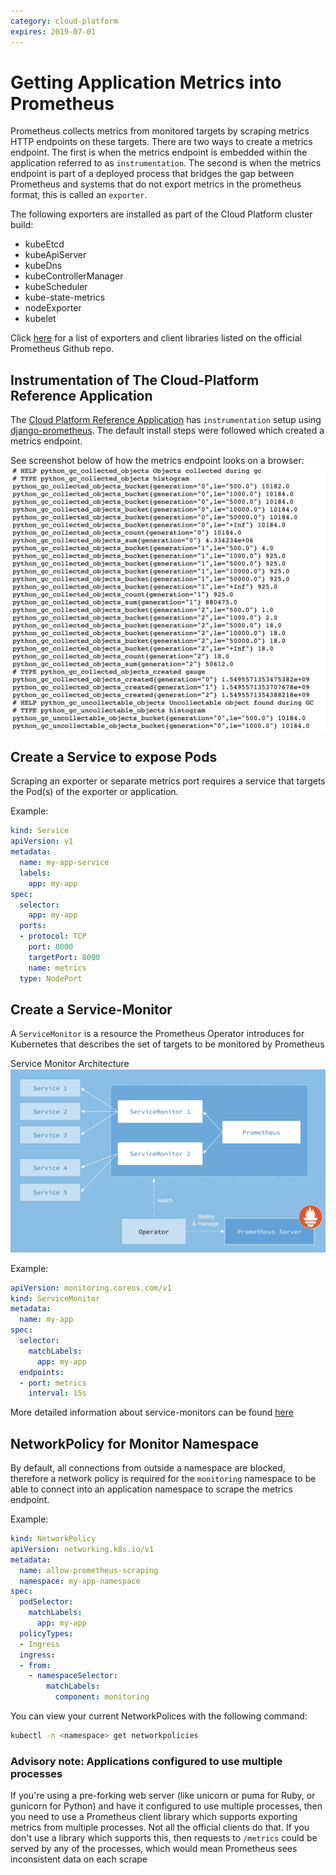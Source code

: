 ```yaml
---
category: cloud-platform
expires: 2019-07-01
---
```

# Getting Application Metrics into Prometheus
 
Prometheus collects metrics from monitored targets by scraping metrics HTTP endpoints on these targets. There are two ways to create a metrics endpoint. The first is when the metrics endpoint is embedded within the application referred to as `instrumentation`. The second is when the metrics endpoint is part of a deployed process that bridges the gap between Prometheus and systems that do not export metrics in the prometheus format, this is called an `exporter`.

The following exporters are installed as part of the Cloud Platform cluster build:

- kubeEtcd
- kubeApiServer
- kubeDns
- kubeControllerManager
- kubeScheduler
- kube-state-metrics
- nodeExporter
- kubelet

Click [here](https://github.com/prometheus/docs/blob/master/content/docs/instrumenting/exporters.md) for a list of exporters and client libraries listed on the official Prometheus Github repo.


## Instrumentation of The Cloud-Platform Reference Application
The [Cloud Platform Reference Application](https://github.com/ministryofjustice/cloud-platform-reference-app) has `instrumentation` setup using [django-prometheus](https://github.com/korfuri/django-prometheus). The default install steps were followed which created a metrics endpoint.

See screenshot below of how the metrics endpoint looks on a browser:
![Image of metrics](https://raw.githubusercontent.com/ministryofjustice/cloud-platform-user-docs/master/images/metrics-endpoint.png)


## Create a Service to expose Pods

Scraping an exporter or separate metrics port requires a service that targets the Pod(s) of the exporter or application.

Example:

```yaml
kind: Service
apiVersion: v1
metadata:
  name: my-app-service
  labels:
    app: my-app 
spec:
  selector:
    app: my-app
  ports:
  - protocol: TCP
    port: 8000
    targetPort: 8000
    name: metrics
  type: NodePort
```

## Create a Service-Monitor
A `ServiceMonitor` is a resource the Prometheus Operator introduces for Kubernetes that describes the set of targets to be monitored by Prometheus

Service Monitor Architecture
![Image of Service-Monitor Architecture](https://raw.githubusercontent.com/ministryofjustice/cloud-platform-user-docs/master/images/service-monitor-arch.png)


Example:

```yaml
apiVersion: monitoring.coreos.com/v1
kind: ServiceMonitor
metadata:
  name: my-app
spec:
  selector:
    matchLabels:
      app: my-app
  endpoints:
  - port: metrics
    interval: 15s
```

More detailed information about service-monitors can be found [here](https://github.com/coreos/prometheus-operator/blob/master/Documentation/user-guides/running-exporters.md)

## NetworkPolicy for Monitor Namespace

By default, all connections from outside a namespace are blocked, therefore a network policy is required for the `monitoring` namespace to be able to connect into an application namespace to scrape the metrics endpoint.

Example:

```yaml
kind: NetworkPolicy
apiVersion: networking.k8s.io/v1
metadata: 
  name: allow-prometheus-scraping
  namespace: my-app-namespace
spec:
  podSelector:
    matchLabels: 
      app: my-app
  policyTypes:
  - Ingress
  ingress:
  - from:
    - namespaceSelector: 
        matchLabels: 
          component: monitoring
```
You can view your current NetworkPolices with the following command:

```sh
kubectl -n <namespace> get networkpolicies 
```

### Advisory note: Applications configured to use multiple processes

If you're using a pre-forking web server (like unicorn or puma for Ruby, or gunicorn for Python) and have it configured to use multiple processes, then you need to use a Prometheus client library which supports exporting metrics from multiple processes. Not all the official clients do that. If you don't use a library which supports this, then requests to `/metrics` could be served by any of the processes, which would mean Prometheus sees inconsistent data on each scrape